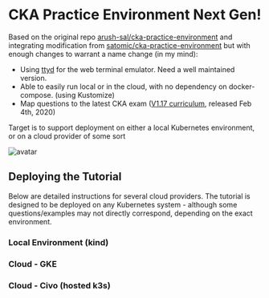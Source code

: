 # CKA Practice Environment Next Gen!

Based on the original repo [arush-sal/cka-practice-environment](https://github.com/arush-sal/cka-practice-environment) 
and integrating modification from [satomic/cka-practice-environment](https://github.com/satomic/cka-practice-environment) 
but with enough changes to warrant a name change (in my mind):

  * Using [ttyd](https://github.com/tsl0922/ttyd) for the web terminal emulator.  Need a well maintained version.
  * Able to easily run local or in the cloud, with no dependency on docker-compose. (using Kustomize)
  * Map questions to the latest CKA exam ([V1.17 curriculum](https://github.com/cncf/curriculum/blob/master/CKA_Curriculum_V1.17.pdf), released Feb 4th, 2020)

Target is to support deployment on either a local Kubernetes environment, or on a cloud provider of some sort

![avatar](/images/cka-exam.png)

## Deploying the Tutorial

Below are detailed instructions for several cloud providers.  The tutorial is designed to be deployed on any Kubernetes system - although 
some questions/examples may not directly correspond, depending on the exact environment.

### Local Environment (kind)

### Cloud - GKE

### Cloud - Civo (hosted k3s)
